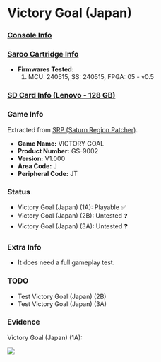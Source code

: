 # Victory Goal (Japan)

### [Console Info](../../../../../Info/Consoles/VA13/README.md)

### [Saroo Cartridge Info](../../../../../Info/Cartridges/RetroGameParadiseStore/1.32F/README.md)

- <b>Firmwares Tested:</b>
  1. MCU: 240515, SS: 240515, FPGA: 05 - v0.5

### [SD Card Info (Lenovo - 128 GB)](../../../../../Info/SdCards/Lenovo/128GB/fat32/README.md)

### Game Info

Extracted from [SRP (Saturn Region Patcher)](https://segaxtreme.net/resources/saturn-region-patcher.81/download).

- <b>Game Name:</b> VICTORY GOAL
- <b>Product Number:</b> GS-9002
- <b>Version:</b> V1.000
- <b>Area Code:</b> J
- <b>Peripheral Code:</b> JT

### Status

- Victory Goal (Japan) (1A): Playable :white_check_mark:
- Victory Goal (Japan) (2B): Untested :question:
- Victory Goal (Japan) (3A): Untested :question:

### Extra Info

- It does need a full gameplay test.

### TODO

- Test Victory Goal (Japan) (2B)
- Test Victory Goal (Japan) (3A)

### Evidence

Victory Goal (Japan) (1A):

[![](https://img.youtube.com/vi/QR5n1xpjVuc/0.jpg)](https://www.youtube.com/watch?v=QR5n1xpjVuc)
